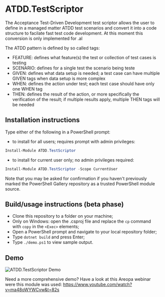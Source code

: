 # ATDD.TestScriptor
The Acceptance Test-Driven Development test scriptor allows the user to define in a managed matter ATDD test scenarios and convert it into a code structure to facilate fast test code development. At this moment this conversion is only implemented for .al

The ATDD pattern is defined by so called tags:

*	FEATURE: defines what feature(s) the test or collection of test cases is testing
*	SCENARIO: defines for a single test the scenario being teste
*	GIVEN: defines what data setup is needed; a test case can have multiple GIVEN tags when data setup is more complex
*	WHEN: defines the action under test; each test case should have only one WHEN tag
*	THEN: defines the result of the action, or more specifically the verification of the result; if multiple results apply, multiple THEN tags will be needed

## Installation instructions
Type either of the following in a PowerShell prompt:

- to install for all users; requires prompt with admin privileges: 
```powershell
Install-Module ATDD.TestScriptor 
```
- to install for current user only; no admin privileges required:
```powershell
Install-Module ATDD.TestScriptor -Scope CurrentUser 
```

Note that you may be asked for confirmation if you haven't previously marked the PowerShell Gallery repository as a trusted PowerShell module source.

## Build/usage instructions (beta phase)

- Clone this repository to a folder on your machine;
- Only on Windows: open the .csproj file and replace the `cp` command with `copy` in the `<Exec>` elements;
- Open a PowerShell prompt and navigate to your local repository folder;
- Type `dotnet build` and press Enter;
- Type `./demo.ps1` to view sample output.

## Demo

![ATDD.TestScriptor Demo](demo/ATDD.TestScriptor_Demo.gif)

Need a more comprehensive demo? Have a look at this Areopa webinar were this module was used: https://www.youtube.com/watch?v=ma48oWYWCvw&t=82s
